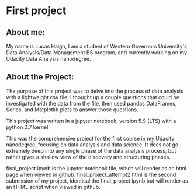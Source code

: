 # First project

## About me:
My name is Lucas Haigh, I am a student of Western Governors University's Data Analysis/Data Management BS program, and currently working on my Udacity Data Analysis nanodegree. 

## About the Project:
The purpose of this project was to delve into the process of data analysis with a lightweight csv file. I thought up a couple questions that could be investigated with the data from the file, then used pandas DataFrames, Series, and Matplotlib plots to answer those questions. 

This project was written in a jupyter notebook, version 5.9 (LTS) with a python 2.7 kernel. 

This was the comprehensive project for the first course in my Udacity nanodegree, focusing on data analysis and data science. It does not go extremely deep into any single phase of the data analysis process, but rather gives a shallow view of the discovery and structuring phases.

final_project.ipynb is the jupyter notebook file, which will render as an html page when viewed in github. 
final_project_attempt2.html is the second submission of my project, identical the final_project.ipynb but will render as an HTML script when viewed in github.
